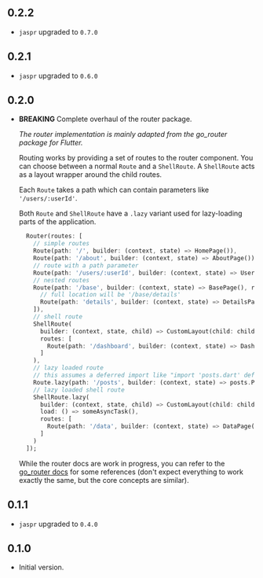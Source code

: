 ## 0.2.2

- `jaspr` upgraded to `0.7.0`

## 0.2.1

- `jaspr` upgraded to `0.6.0`

## 0.2.0

- **BREAKING** Complete overhaul of the router package.

  *The router implementation is mainly adapted from the go_router package for Flutter.*

  Routing works by providing a set of routes to the router component. You can choose between a normal 
  `Route` and a `ShellRoute`. A `ShellRoute` acts as a layout wrapper around the child routes.
  
  Each `Route` takes a path which can contain parameters like `'/users/:userId'`.
  
  Both `Route` and `ShellRoute` have a `.lazy` variant used for lazy-loading parts of the application.

  ```dart
    Router(routes: [
      // simple routes
      Route(path: '/', builder: (context, state) => HomePage()),
      Route(path: '/about', builder: (context, state) => AboutPage()),
      // route with a path parameter
      Route(path: '/users/:userId', builder: (context, state) => UserPage(id: state.pathParameters['userId'])),
      // nested routes
      Route(path: '/base', builder: (context, state) => BasePage(), routes: [
        // full location will be '/base/details'
        Route(path: 'details', builder: (context, state) => DetailsPage()),
      ]),
      // shell route
      ShellRoute(
        builder: (context, state, child) => CustomLayout(child: child),
        routes: [
          Route(path: '/dashboard', builder: (context, state) => DashboardPage()),
        ]     
      ),
      // lazy loaded route
      // this assumes a deferred import like "import 'posts.dart' deferred as posts;"
      Route.lazy(path: '/posts', builder: (context, state) => posts.Posts(), load: posts.loadLibrary),
      // lazy loaded shell route
      ShellRoute.lazy(
        builder: (context, state, child) => CustomLayout(child: child),
        load: () => someAsyncTask(),
        routes: [
          Route(path: '/data', builder: (context, state) => DataPage()),
        ]
      )     
    ]);
  ```
  
  While the router docs are work in progress, you can refer to the [go_router docs](https://pub.dev/documentation/go_router/latest/topics/Configuration-topic.html)
  for some references (don't expect everything to work exactly the same, but the core concepts are similar).

## 0.1.1

- `jaspr` upgraded to `0.4.0`

## 0.1.0

- Initial version.
